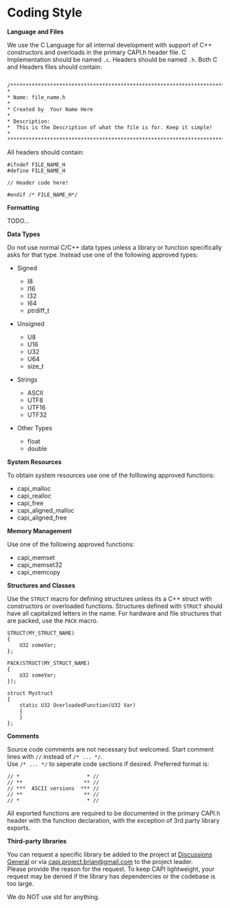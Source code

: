 # Coding Style

**Language and Files**

We use the C Language for all internal development with support of C++ constructors and overloads in the primary CAPI.h header file.
C Implementation should be named `.c`. Headers should be named `.h`. Both C and Headers files should contain:
```

/******************************************************************************************
*
* Name: file_name.h
*
* Created by  Your Name Here
*
* Description:
*  This is the Description of what the file is for. Keep it simple!
*
*******************************************************************************************/

```

All headers should contain:
```
#ifndef FILE_NAME_H
#define FILE_NAME_H

// Header code here!

#endif /* FILE_NAME_H*/
```

**Formatting**

TODO...

**Data Types**

Do not use normal C/C++ data types unless a library or function specifically asks for that type. Instead use one of the following approved types:  

- Signed
  - I8
  - I16
  - I32
  - I64
  - ptrdiff_t

- Unsigned
  - U8
  - U16
  - U32
  - U64
  - size_t

- Strings
  - ASCII
  - UTF8
  - UTF16
  - UTF32

- Other Types
  - float
  - double

**System Resources**

To obtain system resources use one of the folllowing approved functions:

- capi_malloc
- capi_realloc
- capi_free
- capi_aligned_malloc
- capi_aligned_free

**Memory Management**

Use one of the following approved functions:

- capi_memset
- capi_memset32
- capi_memcopy

**Structures and Classes**

Use the `STRUCT` macro for defining structures unless its a C++ struct with constructors or overloaded functions. Structures defined with `STRUCT` should have all capitalized letters in the name.
For hardware and file structures that are packed, use the `PACK` macro. 
```
STRUCT(MY_STRUCT_NAME)
{
	U32 someVar;
};

PACK(STRUCT(MY_STRUCT_NAME)
{
	U32 someVar;
});

struct Mystruct
{
	static U32 OverloadedFunction(U32 Var)
	{
	}
};
```

**Comments**

Source code comments are not necessary but welcomed. Start comment lines with `//` instead of `/* ... */`.  
Use `/* ... */` to seperate code sections if desired. Preferred format is:
```
// *                      * //
// **                    ** //
// ***  ASCII versions  *** //
// **                    ** //
// *                      * //
```
All exported functions are required to be documented in the primary CAPI.h header with the function declaration, with the exception of 3rd party library exports.

**Third-party libraries**

You can request a specific library be added to the project at [Discussions General](https://github.com/b-sullender/CAPI/discussions/categories/general) or via capi.project.brian@gmail.com to the project leader.  
Please provide the reason for the request. To keep CAPI lightweight, your request may be denied if the library has dependencies or the codebase is too large.  

We do NOT use std for anything.
